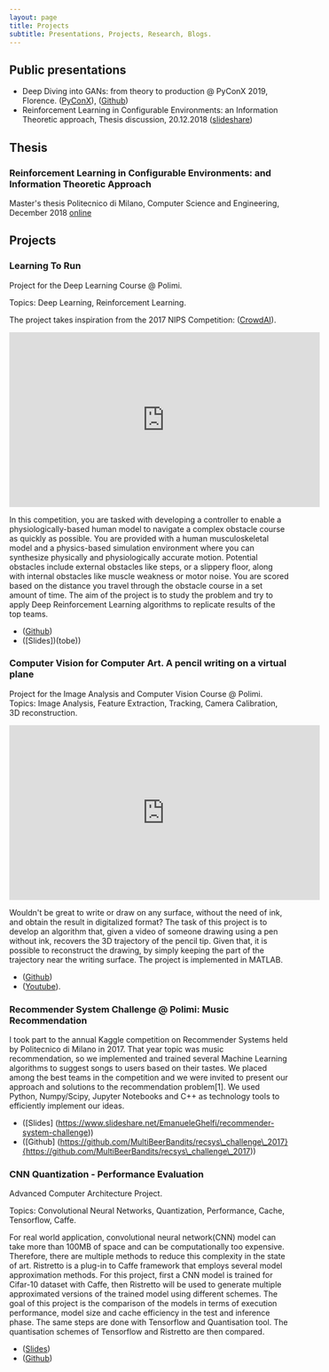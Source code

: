 ```yaml
---
layout: page
title: Projects
subtitle: Presentations, Projects, Research, Blogs.
---
```



## Public presentations

* Deep Diving into GANs: from theory to production @ PyConX 2019, Florence. ([PyConX](https://www.pycon.it/conference/talks/deep-diving-into-gans-form-theory-to-production)), ([Github](https://github.com/zurutech/gans-from-theory-to-production))
* Reinforcement Learning in Configurable Environments: an Information Theoretic approach, Thesis discussion, 20.12.2018 ([slideshare](https://www.slideshare.net/EmanueleGhelfi/reinforcement-learning-in-configurable-environments))

## Thesis

### Reinforcement Learning in Configurable Environments: and Information Theoretic Approach
Master's thesis
Politecnico di Milano, Computer Science and Engineering, December 2018
[online](https://www.politesi.polimi.it/handle/10589/144736)

## Projects

### Learning To Run
Project for the Deep Learning Course @ Polimi.

Topics: Deep Learning, Reinforcement Learning.

The project takes inspiration from the 2017 NIPS Competition: ([CrowdAI](https://www.crowdai.org/challenges/nips-2017-learning-to-run}{https://www.crowdai.org/challenges/nips-2017-learning-to-run)).

<iframe width="560" height="315" src="https://www.youtube.com/embed/HVOrhxypOGg" frameborder="0" allow="accelerometer; autoplay; encrypted-media; gyroscope; picture-in-picture" allowfullscreen></iframe>

In this competition, you are tasked with developing a controller to enable a physiologically-based human model to navigate a complex obstacle course as quickly as possible. You are provided with a human musculoskeletal model and a physics-based simulation environment where you can synthesize physically and physiologically accurate motion. Potential obstacles include external obstacles like steps, or a slippery floor, along with internal obstacles like muscle weakness or motor noise. You are scored based on the distance you travel through the obstacle course in a set amount of time.
The aim of the project is to study the problem and try to apply Deep Reinforcement Learning algorithms to replicate results of the top teams.

- ([Github](https://github.com/MultiBeerBandits/learning-to-run}{https://github.com/MultiBeerBandits/learning-to-run))
- ([Slides])(tobe))

### Computer Vision for Computer Art. A pencil writing on a virtual plane
Project for the Image Analysis and Computer Vision Course @ Polimi.
Topics: Image Analysis, Feature Extraction, Tracking, Camera Calibration, 3D reconstruction.

<iframe width="560" height="315" src="https://www.youtube.com/embed/U7XAzXeBx-U" frameborder="0" allow="accelerometer; autoplay; encrypted-media; gyroscope; picture-in-picture" allowfullscreen></iframe>

Wouldn't be great to write or draw on any surface, without the need of ink, and obtain the result in digitalized format? The task of this project is to develop an algorithm that, given a video of someone drawing using a pen without ink, recovers the 3D trajectory of the pencil tip.
Given that, it is possible to reconstruct the drawing, by simply keeping the part of the trajectory near the writing surface. 
The project is implemented in MATLAB.

- ([Github](https://github.com/EmilianoGagliardiEmanueleGhelfi/inkless-painting}{https://github.com/EmilianoGagliardiEmanueleGhelfi/inkless-painting))
- ([Youtube]({https://www.youtube.com/watch?v=U7XAzXeBx-U}{https://www.youtube.com/watch?v=U7XAzXeBx-U)).

### Recommender System Challenge @ Polimi: Music Recommendation
I took part to the annual Kaggle competition on Recommender Systems held by Politecnico di Milano in 2017. That year topic was music recommendation, so we implemented and trained several Machine Learning algorithms to suggest songs to users based on their tastes.
We placed among the best teams in the competition and we were invited to present our approach and solutions to the recommendation problem[1].
We used Python, Numpy/Scipy, Jupyter Notebooks and C++ as technology tools to efficiently implement our ideas.
- ([Slides] (https://www.slideshare.net/EmanueleGhelfi/recommender-system-challenge))
- ([Github] (https://github.com/MultiBeerBandits/recsys\_challenge\_2017}{https://github.com/MultiBeerBandits/recsys\_challenge\_2017))

### CNN Quantization - Performance Evaluation
Advanced Computer Architecture Project.

Topics: Convolutional Neural Networks, Quantization, Performance, Cache, Tensorflow, Caffe. 

For real world application, convolutional neural network(CNN) model can take more than 100MB of space and can be computationally too expensive. Therefore, there are multiple methods to reduce this complexity in the state of art. Ristretto is a plug-in to Caffe framework that employs several model approximation methods. For this project, first a CNN model is trained for Cifar-10 dataset with Caffe, then Ristretto will be used to generate multiple approximated versions of the trained model using different schemes. The goal of this project is the comparison of the models in terms of execution performance, model size and cache efficiency in the test and inference phase. The same steps are done with Tensorflow and Quantisation tool. The quantisation schemes of Tensorflow and Ristretto are then compared.

- ([Slides](https://www.slideshare.net/EmanueleGhelfi/cnn-quantization))
- ([Github](https://github.com/EmilianoGagliardiEmanueleGhelfi/CNN-compression-performance))
